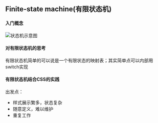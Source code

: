 Finite-state machine(有限状态机)
---

#### 入门概念
![状态机示意图](http://www.ruanyifeng.com/blogimg/asset/201309/bg2013090201.png)

#### 对有限状态机的思考
有限状态机简单的可以说是一个有限状态的映射表；其实简单点可以内部用switch实现

#### 有限状态机结合CSS的实践
出发点：
- 样式展示繁多，状态复杂
- 随意定义，难以维护
- 重复工作








